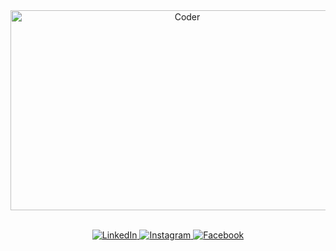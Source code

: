<div align="center">
<img src="https://github.com/raghavk16/raghavk16/blob/master/coderman.gif" alt="Coder" width="550" height="320" />
</div>
<br/>
<p align="center">
  <a href="https://www.linkedin.com/in/h%C3%BCseyn-%C9%99h%C9%99dzad%C9%99-a3b47624a/" target="https://www.linkedin.com/in/h%C3%BCseyn-%C9%99h%C9%99dzad%C9%99-a3b47624a/">
    <img src="https://img.shields.io/badge/linkedin-%230077B5.svg?&style=for-the-badge&logo=linkedin&logoColor=white&color=071A2C" alt="LinkedIn"/>
  </a>
  <a href="https://www.instagram.com/ehdzdechvrlix/" target="https://www.instagram.com/ehdzdechvrlix/">
    <img src="https://img.shields.io/badge/instagram-%23E4405F.svg?&style=for-the-badge&logo=instagram&logoColor=white&color=071A2C" alt="Instagram"/>
  </a>
  <a href="https://www.facebook.com/huseyn.ehedzade.75/" target="https://www.facebook.com/huseyn.ehedzade.75/">
    <img src="https://img.shields.io/badge/facebook-%231877F2.svg?&style=for-the-badge&logo=facebook&logoColor=white&color=071A2C" alt="Facebook"/>
  </a>
</p>
